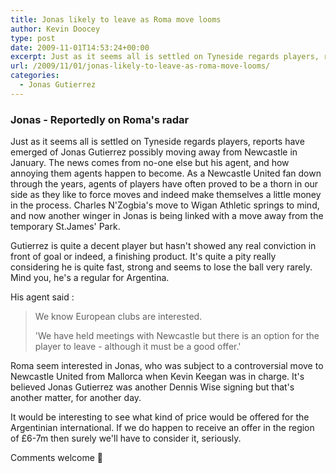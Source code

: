 ```yaml
---
title: Jonas likely to leave as Roma move looms
author: Kevin Doocey
type: post
date: 2009-11-01T14:53:24+00:00
excerpt: Just as it seems all is settled on Tyneside regards players, reports have emerged ..
url: /2009/11/01/jonas-likely-to-leave-as-roma-move-looms/
categories:
  - Jonas Gutierrez
---
```


### Jonas - Reportedly on Roma's radar

Just as it seems all is settled on Tyneside regards players, reports have emerged of Jonas Gutierrez possibly moving away from Newcastle in January. The news comes from no-one else but his agent, and how annoying them agents happen to become. As a Newcastle United fan down through the years, agents of players have often proved to be a thorn in our side as they like to force moves and indeed make themselves a little money in the process. Charles N'Zogbia's  move to Wigan Athletic springs to mind, and now another winger in Jonas is being linked with a move away from the temporary St.James' Park.

Gutierrez is quite a decent player but hasn't showed any real conviction in front of goal or indeed, a finishing product. It's quite a pity really considering he is quite fast, strong and seems to lose the ball very rarely. Mind you, he's a regular for Argentina.

His agent said :

> We know European clubs are interested.
>
> 'We have held meetings with Newcastle but there is an option for the player to leave - although it must be a good offer.'

Roma seem interested in Jonas, who was subject to a controversial move to Newcastle United from Mallorca when Kevin Keegan was in charge. It's believed Jonas Gutierrez was another Dennis Wise signing but that's another matter, for another day.

It would be interesting to see what kind of price would be offered for the Argentinian international. If we do happen to receive an offer in the region of £6-7m then surely we'll have to consider it, seriously.

Comments welcome 🙂
